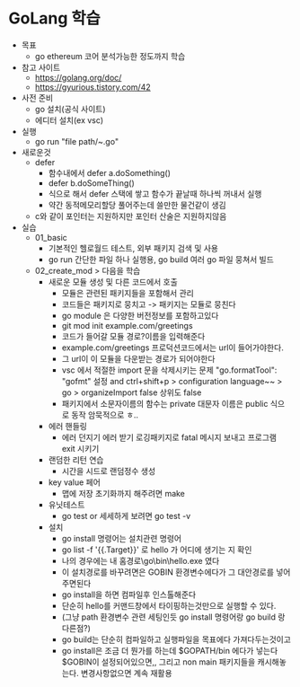 # GoLang 학습
* 목표
    - go ethereum 코어 분석가능한 정도까지 학습
* 참고 사이트
    - https://golang.org/doc/
    - https://gyurious.tistory.com/42
* 사전 준비
    - go 설치(공식 사이트)
    - 에디터 설치(ex vsc)
* 실행 
    - go run "file path/~.go"
* 새로운것
    - defer 
        - 함수내에서 defer a.doSomething()
        - defer b.doSomeThing()
        - 식으로 해서 defer 스택에 쌓고 함수가 끝날때 하나씩 꺼내서 실행
        - 약간 동적메모리할당 풀어주는데 쓸만한 물건같이 생김
    - c와 같이 포인터는 지원하지만 포인터 산술은 지원하지않음 
* 실습
    - 01_basic 
        - 기본적인 헬로월드 테스트, 외부 패키지 검색 및 사용
        - go run 간단한 파일 하나 실행용, go build 여러 go 파일 뭉쳐서 빌드
    - 02_create_mod > 다음을 학습
        - 새로운 모듈 생성 및 다른 코드에서 호출
            - 모듈은 관련된 패키지들을 포함해서 관리
            - 코드들은 패키지로 뭉치고 -> 패키지는 모듈로 뭉친다
            - go module 은 다양한 버전정보를 포함하고있다
            - git mod init example.com/greetings
            - 코드가 들어갈 모듈 경로?이름을 입력해준다 
            - example.com/greetings 프로덕션코드에서는 url이 들어가야한다.
            - 그 url이 이 모듈을 다운받는 경로가 되어야한다
            - vsc 에서 적절한 import 문을 삭제시키는 문제 "go.formatTool": "gofmt" 설정 and ctrl+shift+p > configuration language~~ > go > organizeImport false 상위도 false
            - 패키지에서 소문자이름의 함수는 private 대문자 이름은 public 식으로 동작 암묵적으로 ㅎ.. 
        - 에러 핸들링
            - 에러 던지기 에러 받기 로깅패키지로 fatal 메시지 보내고 프로그램 exit 시키기
        - 랜덤한 리턴 연습
            - 시간을 시드로 랜덤정수 생성
        - key value 페어
            - 맵에 저장 초기화까지 해주려면 make
        - 유닛테스트
            - go test or 세세하게 보려면 go test -v
        - 설치 
            - go install 명령어는 설치관련 명령어
            - go list -f '{{.Target}}' 로 hello 가 어디에 생기는 지 확인
            - 나의 경우에는 내 홈경로\go\bin\hello.exe 였다
            - 이 설치경로를 바꾸려면은 GOBIN 환경변수에다가 그 대안경로를 넣어주면된다
            - go install을 하면 컴파일후 인스톨해준다
            - 단순히 hello를 커맨드창에서 타이핑하는것만으로 실행할 수 있다.
            - (그냥 path 환경변수 관련 세팅인듯 go install 명령어랑 go build 랑 다른점?)
            - go build는 단순히 컴파일하고 실행파일을 목표에다 가져다두는것이고
            - go install은 조금 더 뭔가를 하는데 $GOPATH/bin 에다가 넣는다 $GOBIN이 설정되어있으면,, 그리고 non main 패키지들을 캐시해놓는다. 변경사항없으면 계속 재활용

    
